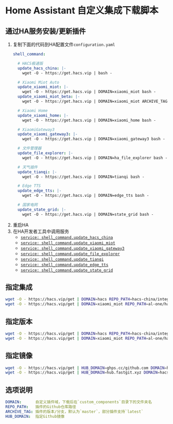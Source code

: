 # Home Assistant 自定义集成下载脚本

<a name="shell_command"></a>
## 通过HA服务安装/更新插件

1. 复制下面的代码到HA配置文件`configuration.yaml`
    ```yaml
    shell_command:

      # HACS极速版
      update_hacs_china: |-
        wget -O - https://get.hacs.vip | bash -

      # Xiaomi Miot Auto
      update_xiaomi_miot: |-
        wget -O - https://get.hacs.vip | DOMAIN=xiaomi_miot bash -
      update_xiaomi_miot_beta: |-
        wget -O - https://get.hacs.vip | DOMAIN=xiaomi_miot ARCHIVE_TAG=master bash -

      # Xiaomi Home
      update_xiaomi_home: |-
        wget -O - https://get.hacs.vip | DOMAIN=xiaomi_home bash -

      # XiaomiGateway3
      update_xiaomi_gateway3: |-
        wget -O - https://get.hacs.vip | DOMAIN=xiaomi_gateway3 bash -

      # 文件管理器
      update_file_explorer: |-
        wget -O - https://get.hacs.vip | DOMAIN=ha_file_explorer bash -

      # 天气插件
      update_tianqi: |-
        wget -O - https://get.hacs.vip | DOMAIN=tianqi bash -

      # Edge TTS
      update_edge_tts: |-
        wget -O - https://get.hacs.vip | DOMAIN=edge_tts bash -

      # 国家电网
      update_state_grid: |-
        wget -O - https://get.hacs.vip | DOMAIN=state_grid bash -
    ```
2. 重启HA
3. 在HA开发者工具中调用服务
   - [`service: shell_command.update_hacs_china`](https://my.home-assistant.io/redirect/developer_call_service/?service=shell_command.update_hacs_china)
   - [`service: shell_command.update_xiaomi_miot`](https://my.home-assistant.io/redirect/developer_call_service/?service=shell_command.update_xiaomi_miot)
   - [`service: shell_command.update_xiaomi_gateway3`](https://my.home-assistant.io/redirect/developer_call_service/?service=shell_command.update_xiaomi_gateway3)
   - [`service: shell_command.update_file_explorer`](https://my.home-assistant.io/redirect/developer_call_service/?service=shell_command.update_file_explorer)
   - [`service: shell_command.update_tianqi`](https://my.home-assistant.io/redirect/developer_call_service/?service=shell_command.update_tianqi)
   - [`service: shell_command.update_edge_tts`](https://my.home-assistant.io/redirect/developer_call_service/?service=shell_command.update_edge_tts)
   - [`service: shell_command.update_state_grid`](https://my.home-assistant.io/redirect/developer_call_service/?service=shell_command.update_state_grid)

## 指定集成

```bash
wget -O - https://hacs.vip/get | DOMAIN=hacs REPO_PATH=hacs-china/integration ARCHIVE_TAG=china bash -
wget -O - https://hacs.vip/get | DOMAIN=xiaomi_miot REPO_PATH=al-one/hass-xiaomi-miot ARCHIVE_TAG=latest bash -
```

## 指定版本

```bash
wget -O - https://hacs.vip/get | DOMAIN=hacs REPO_PATH=hacs-china/integration ARCHIVE_TAG=v1.0.0 bash -
wget -O - https://hacs.vip/get | DOMAIN=xiaomi_miot REPO_PATH=al-one/hass-xiaomi-miot ARCHIVE_TAG=master bash -
```

## 指定镜像

```bash
wget -O - https://hacs.vip/get | HUB_DOMAIN=ghps.cc/github.com DOMAIN=hacs REPO_PATH=hacs-china/integration ARCHIVE_TAG=china bash -
wget -O - https://hacs.vip/get | HUB_DOMAIN=hub.fastgit.xyz DOMAIN=hacs REPO_PATH=hacs-china/integration bash -
```

## 选项说明

```yaml
DOMAIN:      自定义插件域，下载后在`custom_components`目录下的文件夹名
REPO_PATH:   插件的Github仓库路径
ARCHIVE_TAG: 插件的版本/分支，默认为`master`，部分插件支持`latest`
HUB_DOMAIN:  指定Github镜像
```
